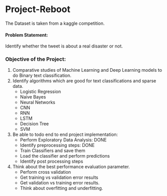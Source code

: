 # Project-Reboot

The Dataset is taken from a kaggle competition.

#### Problem Statement:
Identify whether the tweet is about a real disaster or not.

### Objective of the Project:
<ol>
<li>Comparative studies of Machine Learning and Deep Learning models to do Binary text classification.</li>

<li>Identify algorithms which are good for text classifications and sparse data.</br>
  <ul>
    <li> Logistic Regression </li>
    <li> Naive Bayes </li>
    <li> Neural Networks </li>
    <li> CNN </li>
    <li> RNN </li>
    <li> LSTM </li>
    <li> Decision Tree</li>
    <li> SVM </li>
  </ul>
</li>

<li>
  Be able to todo end to end project implementation: </br>
  <ul>
    <li> Perform Exploratory Data Analysis:  DONE </li>
    <li> Identify preprocessing steps: DONE </li>
    <li> Train Classifiers and save them </li>
    <li> Load the classifier and perform predictions </li>
    <li>Identify post processing steps</li>
  </ul>
</li>

<li>
  Think about the best performance evaluation parameter.
   <ul>
      <li> Perform cross validation </li>
      <li> Get training vs validation error results </li>
      <li> Get validation vs training error results. </li>
      <li> Think about overfitting and underfitting. </li>
    </ul>
   </li>
 </ol>
